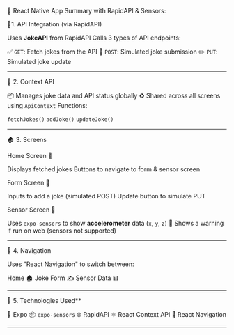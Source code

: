 📱 React Native App Summary with RapidAPI & Sensors:

🔗1. API Integration (via RapidAPI)

  Uses **JokeAPI** from RapidAPI
  Calls 3 types of API endpoints:

   ✅ `GET`: Fetch jokes from the API
   📨 `POST`: Simulated joke submission
   ✏️ `PUT`: Simulated joke update

---
🧠 2. Context API

  📦 Manages joke data and API status globally
  ♻️ Shared across all screens using `ApiContext`
Functions:

   `fetchJokes()`
   `addJoke()`
   `updateJoke()`

---
🏠 3. Screens

Home Screen 🏡

  Displays fetched jokes
  Buttons to navigate to form & sensor screen

Form Screen 📝

  Inputs to add a joke (simulated POST)
  Update button to simulate PUT

 Sensor Screen 📡

   Uses `expo-sensors` to show **accelerometer** data (`x`, `y`, `z`)
   🚫 Shows a warning if run on web (sensors not supported)

---
🔁 4. Navigation

Uses "React Navigation" to switch between:

 Home 🏠
 Joke Form ✍️
 Sensor Data 📊

---

🧪 5. Technologies Used**

🚀 Expo
📦 `expo-sensors`
🌐 RapidAPI
⚛️ React Context API
🧭 React Navigation

---
